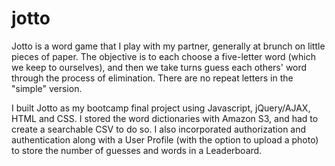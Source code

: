 # jotto

Jotto is a word game that I play with my partner, generally at brunch on little pieces of paper. The objective is to each choose a five-letter word (which we keep to ourselves), and then we take turns guess each others' word through the process of elimination. There are no repeat letters in the "simple" version. 

I built Jotto as my bootcamp final project using Javascript, jQuery/AJAX, HTML and CSS. I stored the word dictionaries with Amazon S3, and had to create a searchable CSV to do so. I also incorporated authorization and authentication along with a User Profile (with the option to upload a photo) to store the number of guesses and words in a Leaderboard. 
